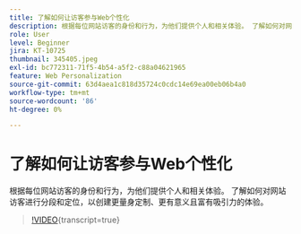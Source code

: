 ```yaml
---
title: 了解如何让访客参与Web个性化
description: 根据每位网站访客的身份和行为，为他们提供个人和相关体验。 了解如何对网站访客进行分段和定位，以创建更量身定制、更有意义且富有吸引力的体验。
role: User
level: Beginner
jira: KT-10725
thumbnail: 345405.jpeg
exl-id: bc772311-71f5-4b54-a5f2-c88a04621965
feature: Web Personalization
source-git-commit: 63d4aea1c818d35724c0cdc14e69ea00eb06b4a0
workflow-type: tm+mt
source-wordcount: '86'
ht-degree: 0%

---
```


# 了解如何让访客参与Web个性化

根据每位网站访客的身份和行为，为他们提供个人和相关体验。 了解如何对网站访客进行分段和定位，以创建更量身定制、更有意义且富有吸引力的体验。

>[!VIDEO](https://video.tv.adobe.com/v/345405/?quality=12&learn=on){transcript=true}
